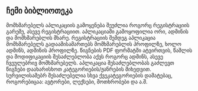 ## ჩემი ბიბლიოთეკა
 მომხმარებელს აპლიკაციის გამოყენება შეუძლია როგორც რეგისტრაციის გარეშე, ასევე რეგისტრაციით.
 აპლიკაციაში გამოყოფილია ორი, ადმინის და მომხმარებლის მხარე. 
რეგისტრაციის შემდეგ აპლიკაცია მომხმარებელს გადაამისამართებს მომხმარებლის პროფილზე, ხოლო ადმინს, ადმინის პროფილზე.
წიგნების PDF ფორმატში ატვირთვის, წაშლის და მოდიფიკაციის შესაძლებლობა აქვს როგორც ადმინს, ასევე ჩვეულებრივ მომხმარებელს. 
აპლიკაცია შესაძლებლობას გაძლევთ წიგნები დაახარისხოთ კატეგორიების/ჟანრების მიხედვით. სურვილისამებრ შესაძლებელია სხვა ქვეკატეგორიების დამატებაც, როგორებიცაა: ავტორები, ლექსები, მოთხრობები და ა.შ.
